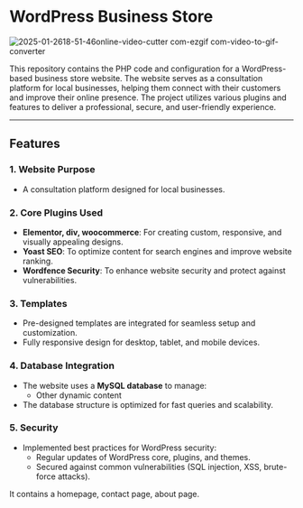 
# WordPress Business Store

![2025-01-2618-51-46online-video-cutter com-ezgif com-video-to-gif-converter](https://github.com/user-attachments/assets/317152f4-c4e1-4794-9609-377457077c87)



This repository contains the PHP code and configuration for a WordPress-based business store website. The website serves as a consultation platform for local businesses, helping them connect with their customers and improve their online presence. The project utilizes various plugins and features to deliver a professional, secure, and user-friendly experience.

---

## Features

### 1. **Website Purpose**
- A consultation platform designed for local businesses.


### 2. **Core Plugins Used**
- **Elementor, div, woocommerce**: For creating custom, responsive, and visually appealing designs.
- **Yoast SEO**: To optimize content for search engines and improve website ranking.
- **Wordfence Security**: To enhance website security and protect against vulnerabilities.

### 3. **Templates**
- Pre-designed templates are integrated for seamless setup and customization.
- Fully responsive design for desktop, tablet, and mobile devices.

### 4. **Database Integration**
- The website uses a **MySQL database** to manage:
  - Other dynamic content
- The database structure is optimized for fast queries and scalability.

### 5. **Security**
- Implemented best practices for WordPress security:
  - Regular updates of WordPress core, plugins, and themes.
  - Secured against common vulnerabilities (SQL injection, XSS, brute-force attacks).



It contains a homepage, contact page, about page.








